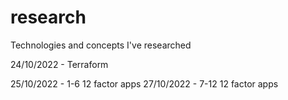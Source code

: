# research
Technologies and concepts I've researched 


24/10/2022 - Terraform

25/10/2022 - 1-6 12 factor apps
27/10/2022 - 7-12 12 factor apps